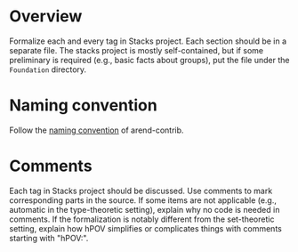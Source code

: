 Overview
===
Formalize each and every tag in Stacks project.  Each section should be in a separate file.  The stacks project is mostly self-contained, but if some preliminary is required (e.g., basic facts about groups), put the file under the `Foundation` directory.

Naming convention
===
Follow the [naming convention](https://github.com/arend-lang/arend-contrib/blob/master/CONTRIBUTING.md) of arend-contrib.

Comments
===

Each tag in Stacks project should be discussed.  Use comments to mark corresponding parts in the source.  If some items are not applicable (e.g., automatic in the type-theoretic setting), explain why no code is needed in comments.  If the formalization is notably different from the set-theoretic setting, explain how hPOV simplifies or complicates things with comments starting with "hPOV:".
